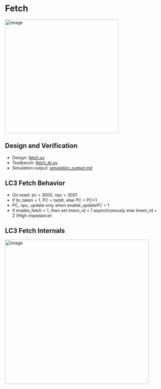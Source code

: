 # Fetch
<img src="https://github.com/coolnikitav/coding-lessons/assets/30304422/50539128-1381-49b1-98f5-3b6e7643f715" alt="image" width="375"/>

## Design and Verification
- Design: [fetch.sv](fetch.sv)
- Testbench: [fetch_tb.sv](fetch_tb.sv)
- Simulation output: [simulation_output.md](simulation_output.md)

## LC3 Fetch Behavior
- On reset: pc = 3000, npc = 3001
- If br_taken = 1, PC = taddr, else PC = PC+1
- PC, npc, update only when enable_updatePC = 1
- If enable_fetch = 1, then set Imem_rd = 1 asynchronously else Imem_rd = Z (High impedance)

## LC3 Fetch Internals
<img src="https://github.com/coolnikitav/coding-lessons/assets/30304422/db861a19-5a0b-416b-8353-7dfb2a9304eb" alt="image" width="475"/>
